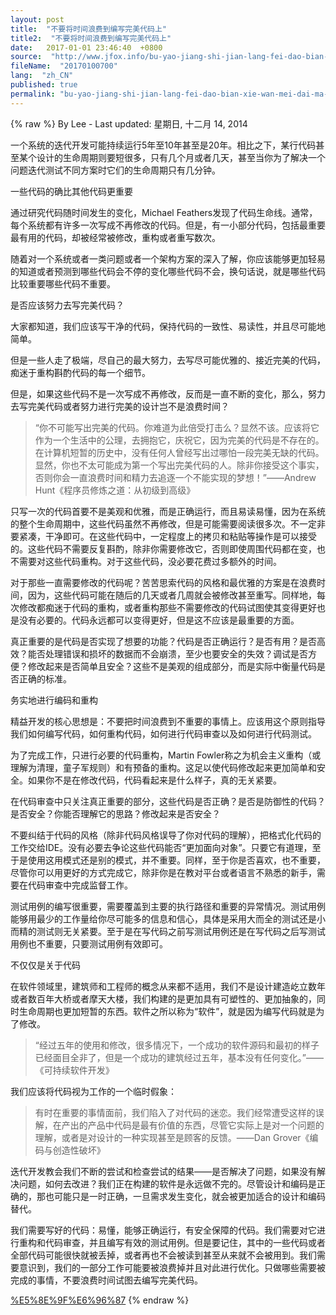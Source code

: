 ```yaml
---
layout: post
title:  "不要将时间浪费到编写完美代码上"
title2:  "不要将时间浪费到编写完美代码上"
date:   2017-01-01 23:46:40  +0800
source:  "http://www.jfox.info/bu-yao-jiang-shi-jian-lang-fei-dao-bian-xie-wan-mei-dai-ma-shang.html"
fileName:  "20170100700"
lang:  "zh_CN"
published: true
permalink: "bu-yao-jiang-shi-jian-lang-fei-dao-bian-xie-wan-mei-dai-ma-shang.html"
---
```

{% raw %}
By Lee - Last updated: 星期日, 十二月 14, 2014

一个系统的迭代开发可能持续运行5年至10年甚至是20年。相比之下，某行代码甚至某个设计的生命周期则要短很多，只有几个月或者几天，甚至当你为了解决一个问题迭代测试不同方案时它们的生命周期只有几分钟。

一些代码的确比其他代码更重要

通过研究代码随时间发生的变化，Michael Feathers发现了代码生命线。通常，每个系统都有许多一次写成不再修改的代码。但是，有一小部分代码，包括最重要最有用的代码，却被经常被修改，重构或者重写数次。

随着对一个系统或者一类问题或者一个架构方案的深入了解，你应该能够更加轻易的知道或者预测到哪些代码会不停的变化哪些代码不会，换句话说，就是哪些代码比较重要哪些代码不重要。

是否应该努力去写完美代码？

大家都知道，我们应该写干净的代码，保持代码的一致性、易读性，并且尽可能地简单。

但是一些人走了极端，尽自己的最大努力，去写尽可能优雅的、接近完美的代码，痴迷于重构斟酌代码的每一个细节。

但是，如果这些代码不是一次写成不再修改，反而是一直不断的变化，那么，努力去写完美代码或者努力进行完美的设计岂不是浪费时间？

> “你不可能写出完美的代码。你难道为此倍受打击么？显然不该。应该将它作为一个生活中的公理，去拥抱它，庆祝它，因为完美的代码是不存在的。在计算机短暂的历史中，没有任何人曾经写出过哪怕一段完美无缺的代码。显然，你也不太可能成为第一个写出完美代码的人。除非你接受这个事实，否则你会一直浪费时间和精力去追逐一个不能实现的梦想！”——Andrew Hunt《程序员修炼之道：从初级到高级》

只写一次的代码首要不是美观和优雅，而是正确运行，而且易读易懂，因为在系统的整个生命周期中，这些代码虽然不再修改，但是可能需要阅读很多次。不一定非要紧凑，干净即可。在这些代码中，一定程度上的拷贝和粘贴等操作是可以接受的。这些代码不需要反复斟酌，除非你需要修改它，否则即使周围代码都在变，也不需要对这些代码重构。对于这些代码，没必要花费过多额外的时间。

对于那些一直需要修改的代码呢？苦苦思索代码的风格和最优雅的方案是在浪费时间，因为，这些代码可能在随后的几天或者几周就会被修改甚至重写。同样地，每次修改都痴迷于代码的重构，或者重构那些不需要修改的代码试图使其变得更好也是没有必要的。代码永远都可以变得更好，但是这不应该是最重要的方面。

真正重要的是代码是否实现了想要的功能？代码是否正确运行？是否有用？是否高效？能否处理错误和损坏的数据而不会崩溃，至少也要安全的失效？调试是否方便？修改起来是否简单且安全？这些不是美观的组成部分，而是实际中衡量代码是否正确的标准。

务实地进行编码和重构

精益开发的核心思想是：不要把时间浪费到不重要的事情上。应该用这个原则指导我们如何编写代码，如何重构代码，如何进行代码审查以及如何进行代码测试。

为了完成工作，只进行必要的代码重构，Martin Fowler称之为机会主义重构（或理解为清理，童子军规则）和有预备的重构。这足以使代码修改起来更加简单和安全。如果你不是在修改代码，代码看起来是什么样子，真的无关紧要。

在代码审查中只关注真正重要的部分，这些代码是否正确？是否是防御性的代码？是否安全？你能否理解它的思路？修改起来是否安全？

不要纠结于代码的风格（除非代码风格误导了你对代码的理解），把格式化代码的工作交给IDE。没有必要去争论这些代码能否“更加面向对象”。只要它有道理，至于是使用这用模式还是别的模式，并不重要。同样，至于你是否喜欢，也不重要，尽管你可以用更好的方式完成它，除非你是在教对平台或者语言不熟悉的新手，需要在代码审查中完成监督工作。

测试用例的编写很重要，需要覆盖到主要的执行路径和重要的异常情况。测试用例能够用最少的工作量给你尽可能多的信息和信心，具体是采用大而全的测试还是小而精的测试则无关紧要。至于是在写代码之前写测试用例还是在写代码之后写测试用例也不重要，只要测试用例有效即可。

不仅仅是关于代码

在软件领域里，建筑师和工程师的概念从来都不适用，我们不是设计建造屹立数年或者数百年大桥或者摩天大楼，我们构建的是更加具有可塑性的、更加抽象的，同时生命周期也更加短暂的东西。软件之所以称为“软件”，就是因为编写代码就是为了修改。

> “经过五年的使用和修改，很多情况下，一个成功的软件源码和最初的样子已经面目全非了，但是一个成功的建筑经过五年，基本没有任何变化。”——《可持续软件开发》

我们应该将代码视为工作的一个临时假象：

> 有时在重要的事情面前，我们陷入了对代码的迷恋。我们经常遭受这样的误解，在产出的产品中代码是最有价值的东西，尽管它实际上是对一个问题的理解，或者是对设计的一种实现甚至是顾客的反馈。——Dan Grover《编码与创造性破坏》

迭代开发教会我们不断的尝试和检查尝试的结果——是否解决了问题，如果没有解决问题，如何去改进？我们正在构建的软件是永远做不完的。尽管设计和编码是正确的，那也可能只是一时正确，一旦需求发生变化，就会被更加适合的设计和编码替代。

我们需要写好的代码：易懂，能够正确运行，有安全保障的代码。我们需要对它进行重构和代码审查，并且编写有效的测试用例。但是要记住，其中的一些代码或者全部代码可能很快就被丢掉，或者再也不会被读到甚至从来就不会被用到。我们需要意识到，我们的一部分工作可能要被浪费掉并且对此进行优化。只做哪些需要被完成的事情，不要浪费时间试图去编写完美代码。

[%E5%8E%9F%E6%96%87](http://www.jfox.info/go.php?url=http://www.jfox.info/url.php?_v=v4&amp;_src=&amp;isencode=1&amp;content=dGltZT0xNDE4NTQ3NzIyNTAwJnVybD1odHRwJTNBJTJGJTJGY29kZS5jc2RuLm5ldCUyRm5ld3MlMkYyODIyNjc3)
{% endraw %}
